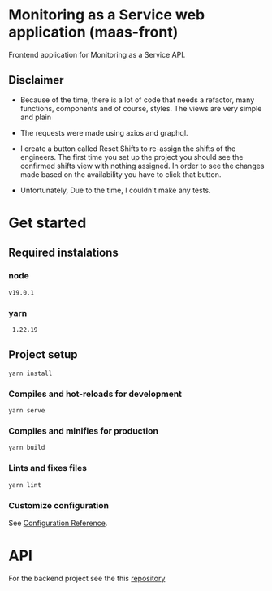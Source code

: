 # Monitoring as a Service web application (maas-front)

Frontend application for Monitoring as a Service API.

## Disclaimer

- Because of the time, there is a lot of code that needs a refactor, many functions, components and of course, styles. The views are very simple and plain

- The requests were made using axios and graphql.

- I create a button called Reset Shifts to re-assign the shifts of the engineers. The first time you set up the project you should see the confirmed shifts view with nothing assigned. In order to see the changes made based on the availability you have to click that button.

- Unfortunately, Due to the time, I couldn't make any tests.


# Get started

## Required instalations


### node
```
v19.0.1
```

### yarn
```
 1.22.19
```

## Project setup


```
yarn install
```

### Compiles and hot-reloads for development
```
yarn serve
```

### Compiles and minifies for production
```
yarn build
```

### Lints and fixes files
```
yarn lint
```

### Customize configuration
See [Configuration Reference](https://cli.vuejs.org/config/).

# API
For the backend project see the this [repository](https://github.com/matgf/maas-back)
